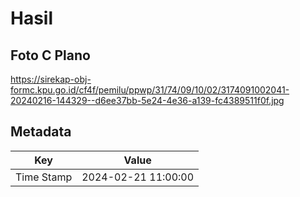 # Hasil

## Foto C Plano

https://sirekap-obj-formc.kpu.go.id/cf4f/pemilu/ppwp/31/74/09/10/02/3174091002041-20240216-144329--d6ee37bb-5e24-4e36-a139-fc4389511f0f.jpg


## Metadata

| Key        | Value               |
| ---------- | ------------------- |
| Time Stamp | 2024-02-21 11:00:00 |



